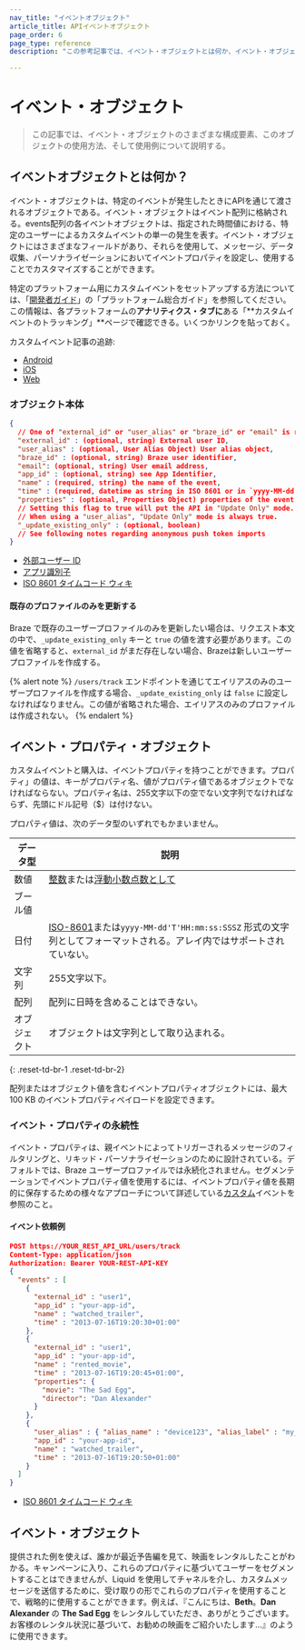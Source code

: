 ```yaml
---
nav_title: "イベントオブジェクト"
article_title: APIイベントオブジェクト
page_order: 6
page_type: reference
description: "この参考記事では、イベント・オブジェクトとは何か、イベント・オブジェクトがイベント・ベースのキャンペーン戦略においていかに重要な役割を果たすかについて解説する。"

---
```


# イベント・オブジェクト

> この記事では、イベント・オブジェクトのさまざまな構成要素、このオブジェクトの使用方法、そして使用例について説明する。

## イベントオブジェクトとは何か？

イベント・オブジェクトは、特定のイベントが発生したときにAPIを通じて渡されるオブジェクトである。イベント・オブジェクトはイベント配列に格納される。events配列の各イベントオブジェクトは、指定された時間値における、特定のユーザーによるカスタムイベントの単一の発生を表す。イベント・オブジェクトにはさまざまなフィールドがあり、それらを使用して、メッセージ、データ収集、パーソナライゼーションにおいてイベントプロパティを設定し、使用することでカスタマイズすることができます。

特定のプラットフォーム用にカスタムイベントをセットアップする方法については、「[開発者ガイド][1]」の「プラットフォーム総合ガイド」を参照してください。この情報は、各プラットフォームの**アナリティクス・タブに**ある「**カスタムイベントのトラッキング」**ページで確認できる。いくつかリンクを貼っておく。

カスタムイベント記事の追跡:

- [Android][2]
- [iOS][3]
- [Web][4]

### オブジェクト本体

```json
{
  // One of "external_id" or "user_alias" or "braze_id" or "email" is required
  "external_id" : (optional, string) External user ID,
  "user_alias" : (optional, User Alias Object) User alias object,
  "braze_id" : (optional, string) Braze user identifier,
  "email": (optional, string) User email address,
  "app_id" : (optional, string) see App Identifier,
  "name" : (required, string) the name of the event,
  "time" : (required, datetime as string in ISO 8601 or in `yyyy-MM-dd'T'HH:mm:ss:SSSZ` format),
  "properties" : (optional, Properties Object) properties of the event
  // Setting this flag to true will put the API in "Update Only" mode.
  // When using a "user_alias", "Update Only" mode is always true.
  "_update_existing_only" : (optional, boolean)
  // See following notes regarding anonymous push token imports
}
```

- [外部ユーザー ID]({{site.baseurl}}/api/basics/#user-ids)
- [アプリ識別子]({{site.baseurl}}/api/identifier_types/)
- [ISO 8601 タイムコード ウィキ][22]

#### 既存のプロファイルのみを更新する

Braze で既存のユーザープロファイルのみを更新したい場合は、リクエスト本文の中で、`_update_existing_only` キーと `true` の値を渡す必要があります。この値を省略すると、`external_id` がまだ存在しない場合、Brazeは新しいユーザープロファイルを作成する。

{% alert note %}
`/users/track` エンドポイントを通じてエイリアスのみのユーザープロファイルを作成する場合、`_update_existing_only` は `false` に設定しなければなりません。この値が省略された場合、エイリアスのみのプロファイルは作成されない。
{% endalert %}

## イベント・プロパティ・オブジェクト
カスタムイベントと購入は、イベントプロパティを持つことができます。プロパティ」の値は、キーがプロパティ名、値がプロパティ値であるオブジェクトでなければならない。プロパティ名は、255文字以下の空でない文字列でなければならず、先頭にドル記号（$）は付けない。

プロパティ値は、次のデータ型のいずれでもかまいません。

| データ型 | 説明 |
| --- | --- |
| 数値 | [整数](https://en.wikipedia.org/wiki/Integer)または[浮動小数点数として](https://en.wikipedia.org/wiki/Floating-point_arithmetic) |
| ブール値 |  |
| 日付 | [ISO-8601](https://en.wikipedia.org/wiki/ISO_8601)または`yyyy-MM-dd'T'HH:mm:ss:SSSZ` 形式の文字列としてフォーマットされる。アレイ内ではサポートされていない。 |
| 文字列 | 255文字以下。 |
| 配列 | 配列に日時を含めることはできない。 |
| オブジェクト | オブジェクトは文字列として取り込まれる。 |
{: .reset-td-br-1 .reset-td-br-2}

配列またはオブジェクト値を含むイベントプロパティオブジェクトには、最大 100 KB のイベントプロパティペイロードを設定できます。

### イベント・プロパティの永続性
イベント・プロパティは、親イベントによってトリガーされるメッセージのフィルタリングと、リキッド・パーソナライゼーションのために設計されている。デフォルトでは、Braze ユーザープロファイルでは永続化されません。セグメンテーションでイベントプロパティ値を使用するには、イベントプロパティ値を長期的に保存するための様々なアプローチについて詳述している[カスタム][5]イベントを参照のこと。

#### イベント依頼例

```json
POST https://YOUR_REST_API_URL/users/track
Content-Type: application/json
Authorization: Bearer YOUR-REST-API-KEY
{
  "events" : [
    {
      "external_id" : "user1",
      "app_id" : "your-app-id",
      "name" : "watched_trailer",
      "time" : "2013-07-16T19:20:30+01:00"
    },
    {
      "external_id" : "user1",
      "app_id" : "your-app-id",
      "name" : "rented_movie",
      "time" : "2013-07-16T19:20:45+01:00",
      "properties": {
        "movie": "The Sad Egg",
        "director": "Dan Alexander"
      }
    },
    {
      "user_alias" : { "alias_name" : "device123", "alias_label" : "my_device_identifier"},
      "app_id" : "your-app-id",
      "name" : "watched_trailer",
      "time" : "2013-07-16T19:20:50+01:00"
    }
  ]
}
```
- [ISO 8601 タイムコード ウィキ][19]

## イベント・オブジェクト

提供された例を使えば、誰かが最近予告編を見て、映画をレンタルしたことがわかる。キャンペーンに入り、これらのプロパティに基づいてユーザーをセグメントすることはできませんが、Liquid を使用してチャネルを介し、カスタムメッセージを送信するために、受け取りの形でこれらのプロパティを使用することで、戦略的に使用することができます。例えば、『こんにちは、**Beth**。**Dan Alexander** の **The Sad Egg** をレンタルしていただき、ありがとうございます。お客様のレンタル状況に基づいて、お勧めの映画をご紹介いたします...』のように使用できます。


[1]: {{site.baseurl}}/developer_guide/home/
[2]: {{site.baseurl}}/developer_guide/platform_integration_guides/android/analytics/tracking_custom_events/
[3]: {{site.baseurl}}/developer_guide/platform_integration_guides/swift/analytics/tracking_custom_events/
[4]: {{site.baseurl}}/developer_guide/platform_integration_guides/web/analytics/tracking_custom_events/
[5]: {{site.baseurl}}/user_guide/data_and_analytics/custom_data/custom_events/
[19]: http://en.wikipedia.org/wiki/ISO_8601 "ISO 8601 タイムコード ウィキ"
[21]: {{site.baseurl}}/api/api_key/#the-app-identifier-api-key
[22]: https://en.wikipedia.org/wiki/ISO_8601 "ISO 8601 タイムコード"
[23]: {{site.baseurl}}/api/basics/#external-user-id-explanation
